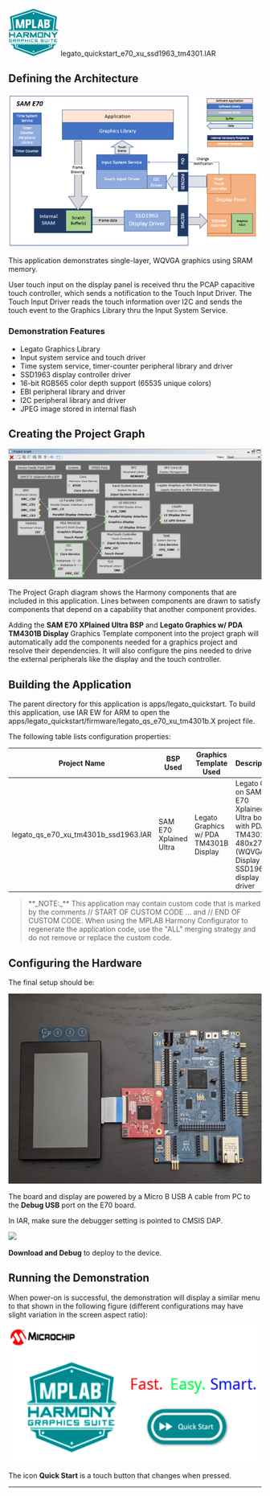 
![](../../../../docs/images/mhgs.png) legato\_quickstart\_e70\_xu\_ssd1963\_tm4301.IAR

Defining the Architecture
-------------------------

![](../../../../docs/html/sam_e70_xu_tm4301b_ssd1963_arch.png)

This application demonstrates single-layer, WQVGA graphics using SRAM memory.

User touch input on the display panel is received thru the PCAP capacitive touch controller, which sends a notification to the Touch Input Driver. The Touch Input Driver reads the touch information over I2C and sends the touch event to the Graphics Library thru the Input System Service.

### Demonstration Features 

* Legato Graphics Library
* Input system service and touch driver
* Time system service, timer-counter peripheral library and driver
* SSD1963 display controller driver
* 16-bit RGB565 color depth support (65535 unique colors)
* EBI peripheral library and driver
* I2C peripheral library and driver
* JPEG image stored in internal flash

Creating the Project Graph
--------------------------

![](../../../../docs/html/sam_e70_xu_tm4301b_ssd1963_pg.png)

The Project Graph diagram shows the Harmony components that are included in this application. Lines between components are drawn to satisfy components that depend on a capability that another component provides.

Adding the **SAM E70 XPlained Ultra BSP** and **Legato Graphics w/ PDA TM4301B Display** Graphics Template component into the project graph will automatically add the components needed for a graphics project and resolve their dependencies. It will also configure the pins needed to drive the external peripherals like the display and the touch controller.  

Building the Application
------------------------

The parent directory for this application is apps/legato_quickstart. To build this application, use IAR EW for ARM to open the apps/legato_quickstart/firmware/legato_qs_e70_xu_tm4301b.X project file.

The following table lists configuration properties:  

| Project Name  | BSP Used |Graphics Template Used | Description |
|---------------| ---------|---------------| ---------|
| legato_qs_e70_xu_tm4301b_ssd1963.IAR |SAM E70 Xplained Ultra| Legato Graphics w/ PDA TM4301B Display | Legato GFX on SAM E70 Xplained Ultra board with PDA TM4301B 480x272 (WQVGA) Display and SSD1963 display driver  |

> \*\*\_NOTE:\_\*\* This application may contain custom code that is marked by the comments // START OF CUSTOM CODE ... and // END OF CUSTOM CODE. When using the MPLAB Harmony Configurator to regenerate the application code, use the "ALL" merging strategy and do not remove or replace the custom code.

Configuring the Hardware
------------------------

The final setup should be: 

![](../../../../docs/html/e70_xu_tm4301b_ssd1963_conf1.png)

The board and display are powered by a Micro B USB A cable from PC to the **Debug USB** port on the E70 board.

In IAR, make sure the debugger setting is pointed to CMSIS DAP.

![](../../../../docs/html/iar_sam_e70_debugger_setup.png)

**Download and Debug** to deploy to the device.

Running the Demonstration
-------------------------

When power-on is successful, the demonstration will display a similar menu to that shown in the following figure (different configurations may have slight variation in the screen aspect ratio):

![](../../../../docs/html/legato_quickstart.png)

The icon **Quick Start** is a touch button that changes when pressed.

* * * * *
